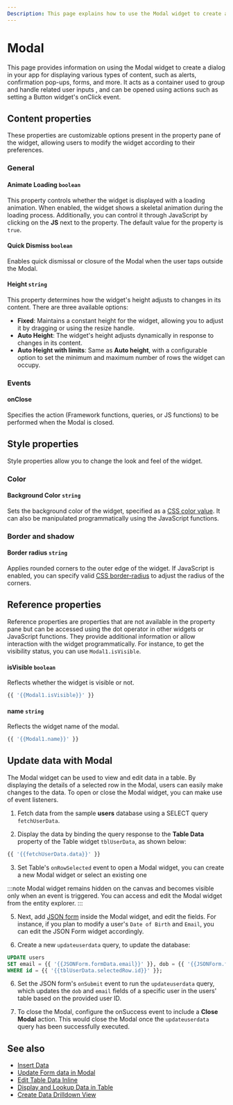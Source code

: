 ```yaml
---
Description: This page explains how to use the Modal widget to create a dialog in your app for displaying various types of content, such as alerts, confirmation pop-ups, forms, and more. It acts as a container used to group and handle related user inputs , and can be opened using actions such as setting a Button widget's onClick event. 
---
```

# Modal

This page provides information on using the Modal widget to create a dialog in your app for displaying various types of content, such as alerts, confirmation pop-ups, forms, and more. It acts as a container used to group and handle related user inputs , and can be opened using actions such as setting a Button widget's onClick event. 


<ZoomImage src="/img/modal-img.png" alt="Display images on table row selection" caption="Display Modal" />

## Content properties

These properties are customizable options present in the property pane of the widget, allowing users to modify the widget according to their preferences.

### General

#### Animate Loading `boolean`


 

This property controls whether the widget is displayed with a loading animation. When enabled, the widget shows a skeletal animation during the loading process. Additionally, you can control it through JavaScript by clicking on the **JS** next to the property. The default value for the property is `true`.



#### Quick Dismiss `boolean`


 

Enables quick dismissal or closure of the Modal when the user taps outside the Modal.



#### Height `string`


 

This property determines how the widget's height adjusts to changes in its content. There are three available options:


* **Fixed**: Maintains a constant height for the widget, allowing you to adjust it by dragging or using the resize handle.
* **Auto Height**: The widget's height adjusts dynamically in response to changes in its content.
* **Auto Height with limits**: Same as **Auto height**, with a configurable option to set the minimum and maximum number of rows the widget can occupy.




### Events

#### onClose

 

Specifies the action (Framework functions, queries, or JS functions) to be performed when the Modal is closed.




## Style properties

Style properties allow you to change the look and feel of the widget.

### Color

#### Background Color `string`

 

Sets the background color of the widget, specified as a [CSS color value](https://developer.mozilla.org/en-US/docs/Web/CSS/color). It can also be manipulated programmatically using the JavaScript functions.



### Border and shadow

#### Border radius `string`

 

Applies rounded corners to the outer edge of the widget. If JavaScript is enabled, you can specify valid [CSS border-radius](https://developer.mozilla.org/en-US/docs/Web/CSS/border-radius) to adjust the radius of the corners.



## Reference properties

Reference properties are properties that are not available in the property pane but can be accessed using the dot operator in other widgets or JavaScript functions. They provide additional information or allow interaction with the widget programmatically. For instance, to get the visibility status, you can use `Modal1.isVisible`.


#### isVisible `boolean`

 

Reflects whether the widget is visible or not.


```js
{{ '{{Modal1.isVisible}}' }}
```



#### name `string`

 

Reflects the widget name of the modal.


```js
{{ '{{Modal1.name}}' }}
```




## Update data with Modal

The Modal widget can be used to view and edit data in a table. By displaying the details of a selected row in the Modal, users can easily make changes to the data. To open or close the Modal widget, you can make use of event listeners. 

1.  Fetch data from the sample **users** database using a SELECT query `fetchUserData`. 

2. Display the data by binding the query response to the **Table Data** property of the Table widget `tblUserData`, as shown below:

```js
{{ '{{fetchUserData.data}}' }}
```

3.  Set Table's `onRowSelected` event to open a Modal widget, you can create a new Modal widget or select an existing one

:::note
Modal widget remains hidden on the canvas and becomes visible only when an event is triggered. You can access and edit the Modal widget from the entity explorer. 
:::

5. Next,  add [JSON form](/reference/widgets/json-form) inside the Modal widget, and edit the fields. For instance, if you plan to modify a user's `Date of Birth` and `Email`, you can edit the JSON Form widget accordingly.

6. Create a new `updateuserdata` query, to update the database:

```sql
UPDATE users
SET email = {{ '{{JSONForm.formData.email}}' }}, dob = {{ '{{JSONForm.formData.dob}}' }}
WHERE id = {{ '{{tblUserData.selectedRow.id}}' }};
```

6. Set the JSON form's `onSubmit` event to run the `updateuserdata` query, which updates the `dob` and `email` fields of a specific user in the users' table based on the provided user ID.

7. To close the Modal, configure the onSuccess event to include a **Close Modal** action. This would close the Modal once the `updateuserdata` query has been successfully executed.

## See also
- [Insert Data](/build-apps/how-to-guides/insert-data#use-table)
- [Update Form data in Modal](/build-apps/how-to-guides/submit-form-data)
- [Edit Table Data Inline](/reference/widgets/table/inline-editing)
- [Display and Lookup Data in Table](/build-apps/how-to-guides/display-search-and-filter-table-data)
- [Create Data Drilldown View](/build-apps/how-to-guides/create-drill-down-view)